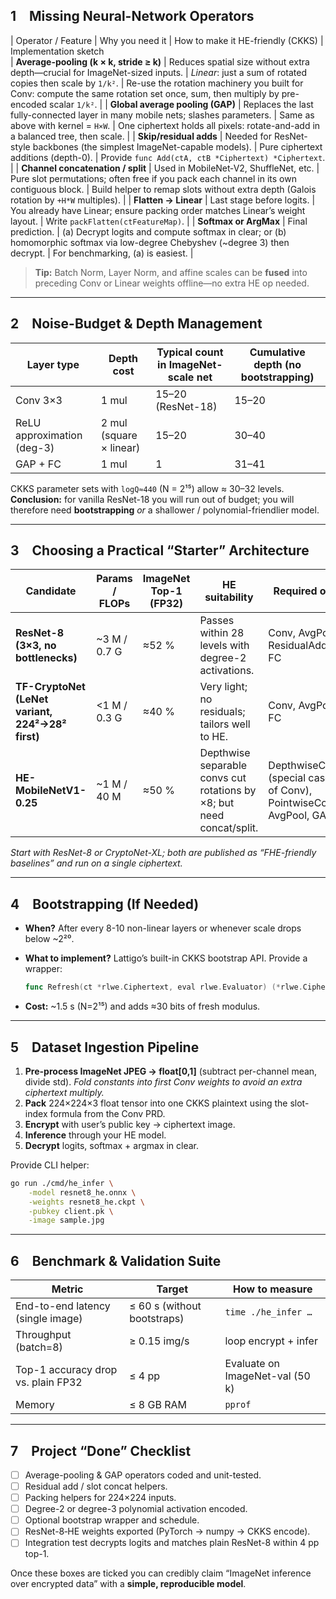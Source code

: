 ## 1 Missing Neural-Network Operators

| Operator / Feature                      | Why you need it                                                                  | How to make it HE-friendly (CKKS)                                                                                               | Implementation sketch                                                          
| **Average-pooling (k × k, stride ≥ k)** | Reduces spatial size without extra depth—crucial for ImageNet-sized inputs.      | *Linear*: just a sum of rotated copies then scale by `1/k²`.                                                                    | Re-use the rotation machinery you built for Conv: compute the same rotation set once, sum, then multiply by pre-encoded scalar `1/k²`. |
| **Global average pooling (GAP)**        | Replaces the last fully-connected layer in many mobile nets; slashes parameters. | Same as above with kernel = `H×W`.                                                                                              | One ciphertext holds all pixels: rotate-and-add in a balanced tree, then scale.                                                        |
| **Skip/residual adds**                  | Needed for ResNet-style backbones (the simplest ImageNet-capable models).        | Pure ciphertext additions (depth-0).                                                                                            | Provide `func Add(ctA, ctB *Ciphertext) *Ciphertext`.                                                                                  |
| **Channel concatenation / split**       | Used in MobileNet‐V2, ShuffleNet, etc.                                           | Pure slot permutations; often free if you pack each channel in its own contiguous block.                                        | Build helper to remap slots without extra depth (Galois rotation by `+H*W` multiples).                                                 |
| **Flatten → Linear**                    | Last stage before logits.                                                        | You already have Linear; ensure packing order matches Linear’s weight layout.                                                   | Write `packFlatten(ctFeatureMap)`.                                                                                                     |
| **Softmax or ArgMax**                   | Final prediction.                                                                | (a) Decrypt logits and compute softmax in clear; or (b) homomorphic softmax via low-degree Chebyshev (\~degree 3) then decrypt. | For benchmarking, (a) is easiest.                                                                                                      |

> **Tip:** Batch Norm, Layer Norm, and affine scales can be **fused** into preceding Conv or Linear weights offline—no extra HE op needed.

---

## 2 Noise-Budget & Depth Management

| Layer type                 | Depth cost              | Typical count in ImageNet-scale net | Cumulative depth (no bootstrapping) |
| -------------------------- | ----------------------- | ----------------------------------- | ----------------------------------- |
| Conv 3×3                   | 1 mul                   | 15–20 (ResNet-18)                   | 15–20                               |
| ReLU approximation (deg-3) | 2 mul (square × linear) | 15–20                               | 30–40                               |
| GAP + FC                   | 1 mul                   | 1                                   | 31–41                               |

CKKS parameter sets with `logQ≈440` (N = 2¹⁵) allow ≈ 30–32 levels.  **Conclusion:** for vanilla ResNet-18 you will run out of budget; you will therefore need **bootstrapping** *or* a shallower / polynomial-friendlier model.

---

## 3 Choosing a Practical “Starter” Architecture

| Candidate                                        | Params / FLOPs | ImageNet Top-1 (FP32) | HE suitability                                                        | Required ops                                                      |
| ------------------------------------------------ | -------------- | --------------------- | --------------------------------------------------------------------- | ----------------------------------------------------------------- |
| **ResNet-8 (3×3, no bottlenecks)**               | \~3 M / 0.7 G  | ≈52 %                 | Passes within 28 levels with degree-2 activations.                    | Conv, AvgPool, ResidualAdd, FC                                    |
| **TF-CryptoNet (LeNet variant, 224²→28² first)** | <1 M / 0.3 G   | ≈40 %                 | Very light; no residuals; tailors well to HE.                         | Conv, AvgPool, FC                                                 |
| **HE-MobileNetV1-0.25**                          | \~1 M / 40 M   | ≈50 %                 | Depthwise separable convs cut rotations by ×8; but need concat/split. | DepthwiseConv (special case of Conv), PointwiseConv, AvgPool, GAP |

*Start with ResNet-8 or CryptoNet-XL; both are published as “FHE-friendly baselines” and run on a single ciphertext.*

---

## 4 Bootstrapping (If Needed)

* **When?** After every 8-10 non-linear layers or whenever scale drops below \~2²⁰.
* **What to implement?** Lattigo’s built-in CKKS bootstrap API. Provide a wrapper:

  ```go
  func Refresh(ct *rlwe.Ciphertext, eval rlwe.Evaluator) (*rlwe.Ciphertext, error)
  ```
* **Cost:** \~1.5 s (N=2¹⁵) and adds ≈30 bits of fresh modulus.

---

## 5 Dataset Ingestion Pipeline

1. **Pre-process ImageNet JPEG → float\[0,1]** (subtract per-channel mean, divide std).
   *Fold constants into first Conv weights to avoid an extra ciphertext multiply.*
2. **Pack** 224×224×3 float tensor into one CKKS plaintext using the slot-index formula from the Conv PRD.
3. **Encrypt** with user’s public key → ciphertext image.
4. **Inference** through your HE model.
5. **Decrypt** logits, softmax + argmax in clear.

Provide CLI helper:

```bash
go run ./cmd/he_infer \
    -model resnet8_he.onnx \
    -weights resnet8_he.ckpt \
    -pubkey client.pk \
    -image sample.jpg
```

---

## 6 Benchmark & Validation Suite

| Metric                             | Target                      | How to measure                  |
| ---------------------------------- | --------------------------- | ------------------------------- |
| End-to-end latency (single image)  | ≤ 60 s (without bootstraps) | `time ./he_infer …`             |
| Throughput (batch=8)               | ≥ 0.15 img/s                | loop encrypt + infer            |
| Top-1 accuracy drop vs. plain FP32 | ≤ 4 pp                      | Evaluate on ImageNet-val (50 k) |
| Memory                             | ≤ 8 GB RAM                  | `pprof`                         |

---

## 7 Project “Done” Checklist

* [ ] Average-pooling & GAP operators coded and unit-tested.
* [ ] Residual add / slot concat helpers.
* [ ] Packing helpers for 224×224 inputs.
* [ ] Degree-2 or degree-3 polynomial activation encoded.
* [ ] Optional bootstrap wrapper and schedule.
* [ ] ResNet-8‐HE weights exported (PyTorch → numpy → CKKS encode).
* [ ] Integration test decrypts logits and matches plain ResNet-8 within 4 pp top-1.

Once these boxes are ticked you can credibly claim “ImageNet inference over encrypted data” with a **simple, reproducible model**.